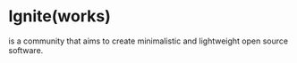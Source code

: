 # Ignite(works)
is a community that aims to create minimalistic and lightweight open source software.
